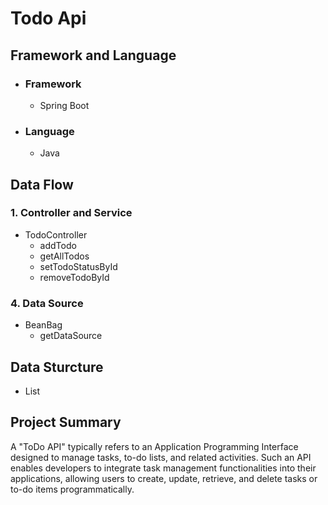 # Todo Api

## Framework and Language
* ### Framework
    * Spring Boot
* ### Language
    * Java

## Data Flow
### 1. Controller and Service

* TodoController
  * addTodo
  * getAllTodos
  * setTodoStatusById
  * removeTodoById


### 4. Data Source

* BeanBag
  * getDataSource

## Data Sturcture
* List

## Project Summary
A "ToDo API" typically refers to an Application Programming Interface designed to manage tasks, to-do lists, and related activities. Such an API enables developers to integrate task management functionalities into their applications, allowing users to create, update, retrieve, and delete tasks or to-do items programmatically.